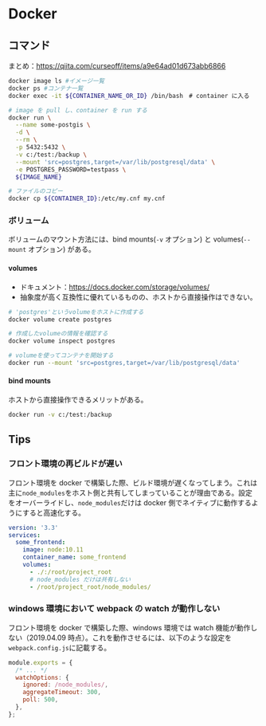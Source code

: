 # Docker

## コマンド

まとめ：https://qiita.com/curseoff/items/a9e64ad01d673abb6866

```bash
docker image ls #イメージ一覧
docker ps #コンテナ一覧
docker exec -it ${CONTAINER_NAME_OR_ID} /bin/bash　# container に入る

# image を pull し、container を run する
docker run \
  --name some-postgis \
  -d \
  --rm \
  -p 5432:5432 \
  -v c:/test:/backup \
  --mount 'src=postgres,target=/var/lib/postgresql/data' \
  -e POSTGRES_PASSWORD=testpass \
  ${IMAGE_NAME}

# ファイルのコピー
docker cp ${CONTAINER_ID}:/etc/my.cnf my.cnf
```

### ボリューム

ボリュームのマウント方法には、bind mounts(`-v` オプション) と volumes(`--mount` オプション) がある。

#### volumes

- ドキュメント：https://docs.docker.com/storage/volumes/
- 抽象度が高く互換性に優れているものの、ホストから直接操作はできない。

```bash
# 'postgres'というvolumeをホストに作成する
docker volume create postgres

# 作成したvolumeの情報を確認する
docker volume inspect postgres

# volumeを使ってコンテナを開始する
docker run --mount 'src=postgres,target=/var/lib/postgresql/data'
```

#### bind mounts

ホストから直接操作できるメリットがある。

```bash
docker run -v c:/test:/backup
```

## Tips

### フロント環境の再ビルドが遅い

フロント環境を docker で構築した際、ビルド環境が遅くなってしまう。これは主に`node_modules`をホスト側と共有してしまっていることが理由である。設定をオーバーライドし、`node_modules`だけは docker 側でネイティブに動作するようにすると高速化する。

```yaml
version: '3.3'
services:
  some_frontend:
    image: node:10.11
    container_name: some_frontend
    volumes:
      - ./:/root/project_root
      # node_modules だけは共有しない
      - /root/project_root/node_modules/
```

### windows 環境において webpack の watch が動作しない

フロント環境を docker で構築した際、windows 環境では watch 機能が動作しない（2019.04.09 時点）。これを動作させるには、以下のような設定を`webpack.config.js`に記載する。

```js
module.exports = {
  /* ... */
  watchOptions: {
    ignored: /node_modules/,
    aggregateTimeout: 300,
    poll: 500,
  },
};
```
